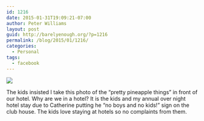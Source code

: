 ```yaml
---
id: 1216
date: 2015-01-31T19:09:21-07:00
author: Peter Williams
layout: post
guid: http://barelyenough.org/?p=1216
permalink: /blog/2015/01/1216/
categories:
  - Personal
tags:
  - facebook
---
```

![](http://ift.tt/1DsfTBu)

The kids insisted I take this photo of the &#8220;pretty pineapple things&#8221; in front of our hotel. Why are we in a hotel? It is the kids and my annual over night hotel stay due to Catherine putting he &#8220;no boys and no kids!&#8221; sign on the club house. The kids love staying at hotels so no complaints from them.
